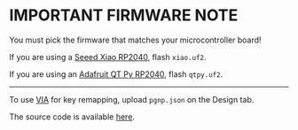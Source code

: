 # IMPORTANT FIRMWARE NOTE

You must pick the firmware that matches your microcontroller board!

If you are using a [Seeed Xiao RP2040](https://www.seeedstudio.com/XIAO-RP2040-v1-0-p-5026.html), flash `xiao.uf2`.

If you are using an [Adafruit QT Py RP2040](https://www.adafruit.com/product/4900), flash `qtpy.uf2`.

***

To use [VIA](https://usevia.app) for key remapping, upload `pgnp.json` on the Design tab.

The source code is available [here](https://github.com/mothdotmonster/qmk_firmware/tree/mothdotmonster/keyboards/mothdotmonster/pgnp).
